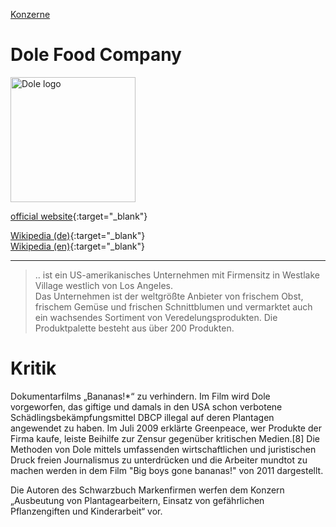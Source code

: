 [Konzerne](../konzerne.html)   

# Dole Food Company

<img src="https://upload.wikimedia.org/wikipedia/de/3/35/Dole_Food_Company_Logo.svg" height="200" alt="Dole logo">

[official website](http://www.dole.com){:target="_blank"}      

[Wikipedia (de)](https://de.wikipedia.org/wiki/Dole_Food_Company){:target="_blank"}   
[Wikipedia (en)](https://en.wikipedia.org/wiki/Dole_Food_Company){:target="_blank"}   

---

> ..  ist ein US-amerikanisches Unternehmen mit Firmensitz in Westlake Village westlich von Los Angeles.   
Das Unternehmen ist der weltgrößte Anbieter von frischem Obst, frischem Gemüse und frischen Schnittblumen und vermarktet auch ein wachsendes Sortiment von Veredelungsprodukten. Die Produktpalette besteht aus über 200 Produkten.   


# Kritik

Dokumentarfilms „Bananas!*“ zu verhindern. Im Film wird Dole vorgeworfen, das giftige und damals in den USA schon verbotene Schädlingsbekämpfungsmittel DBCP illegal auf deren Plantagen angewendet zu haben. Im Juli 2009 erklärte Greenpeace, wer Produkte der Firma kaufe, leiste Beihilfe zur Zensur gegenüber kritischen Medien.[8] Die Methoden von Dole mittels umfassenden wirtschaftlichen und juristischen Druck freien Journalismus zu unterdrücken und die Arbeiter mundtot zu machen werden in dem Film "Big boys gone bananas!" von 2011 dargestellt.

Die Autoren des Schwarzbuch Markenfirmen werfen dem Konzern „Ausbeutung von Plantagearbeitern, Einsatz von gefährlichen Pflanzengiften und Kinderarbeit“ vor.
